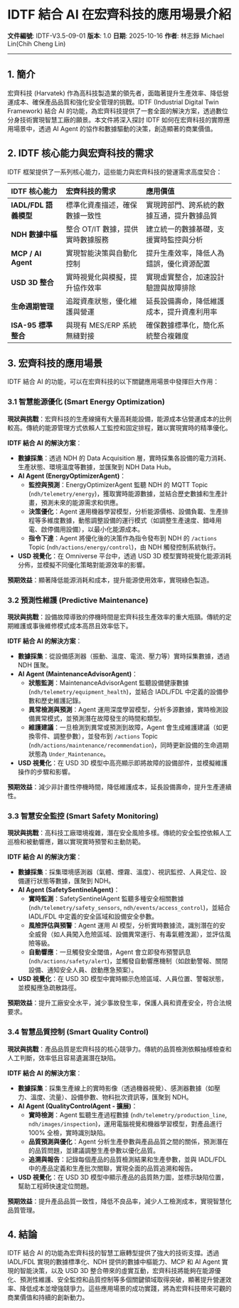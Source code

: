 # IDTF 結合 AI 在宏齊科技的應用場景介紹

**文件編號**: IDTF-V3.5-09-01
**版本**: 1.0
**日期**: 2025-10-16
**作者**: 林志錚 Michael Lin(Chih Cheng Lin)

---

## 1. 簡介

宏齊科技 (Harvatek) 作為高科技製造業的領先者，面臨著提升生產效率、降低營運成本、確保產品品質和強化安全管理的挑戰。IDTF (Industrial Digital Twin Framework) 結合 AI 的功能，為宏齊科技提供了一套全面的解決方案，透過數位分身技術實現智慧工廠的願景。本文件將深入探討 IDTF 如何在宏齊科技的實際應用場景中，透過 AI Agent 的協作和數據驅動的決策，創造顯著的商業價值。

## 2. IDTF 核心能力與宏齊科技的需求

IDTF 框架提供了一系列核心能力，這些能力與宏齊科技的營運需求高度契合：

| IDTF 核心能力           | 宏齊科技的需求                               | 應用價值                                     |
| :---------------------- | :------------------------------------------- | :------------------------------------------- |
| **IADL/FDL 語義模型**   | 標準化資產描述，確保數據一致性               | 實現跨部門、跨系統的數據互通，提升數據品質   |
| **NDH 數據中樞**        | 整合 OT/IT 數據，提供實時數據服務            | 建立統一的數據基礎，支援實時監控與分析       |
| **MCP / AI Agent**      | 實現智能決策與自動化控制                     | 提升生產效率，降低人為錯誤，優化資源配置     |
| **USD 3D 整合**         | 實時視覺化與模擬，提升協作效率               | 實現虛實整合，加速設計驗證與故障排除         |
| **生命週期管理**        | 追蹤資產狀態，優化維護與營運                 | 延長設備壽命，降低維護成本，提升資產利用率   |
| **ISA-95 標準整合**     | 與現有 MES/ERP 系統無縫對接                  | 確保數據標準化，簡化系統整合複雜度           |

## 3. 宏齊科技的應用場景

IDTF 結合 AI 的功能，可以在宏齊科技的以下關鍵應用場景中發揮巨大作用：

### 3.1 智慧能源優化 (Smart Energy Optimization)

**現狀與挑戰**：宏齊科技的生產線擁有大量高耗能設備，能源成本佔營運成本的比例較高。傳統的能源管理方式依賴人工監控和固定排程，難以實現實時的精準優化。

**IDTF 結合 AI 的解決方案**：

*   **數據採集**：透過 NDH 的 Data Acquisition 層，實時採集各設備的電力消耗、生產狀態、環境溫度等數據，並匯聚到 NDH Data Hub。
*   **AI Agent (EnergyOptimizerAgent)**：
    *   **監控與預測**：EnergyOptimizerAgent 監聽 NDH 的 MQTT Topic (`ndh/telemetry/energy`)，獲取實時能源數據，並結合歷史數據和生產計畫，預測未來的能源需求和供應。
    *   **決策優化**：Agent 運用機器學習模型，分析能源價格、設備負載、生產排程等多維度數據，動態調整設備的運行模式（如調整生產速度、錯峰用電、啟停備用設備），以最小化能源成本。
    *   **指令下達**：Agent 將優化後的決策作為指令發布到 NDH 的 `/actions` Topic (`ndh/actions/energy/control`)，由 NDH 觸發控制系統執行。
*   **USD 視覺化**：在 Omniverse 平台中，透過 USD 3D 模型實時視覺化能源消耗分佈，並模擬不同優化策略對能源效率的影響。

**預期效益**：顯著降低能源消耗和成本，提升能源使用效率，實現綠色製造。

### 3.2 預測性維護 (Predictive Maintenance)

**現狀與挑戰**：設備故障導致的停機時間是宏齊科技生產效率的重大瓶頸。傳統的定期維護或事後維修模式成本高昂且效率低下。

**IDTF 結合 AI 的解決方案**：

*   **數據採集**：從設備感測器（振動、溫度、電流、壓力等）實時採集數據，透過 NDH 匯聚。
*   **AI Agent (MaintenanceAdvisorAgent)**：
    *   **狀態監測**：MaintenanceAdvisorAgent 監聽設備健康數據 (`ndh/telemetry/equipment_health`)，並結合 IADL/FDL 中定義的設備參數和歷史維護記錄。
    *   **異常檢測與預測**：Agent 運用深度學習模型，分析多源數據，實時檢測設備異常模式，並預測潛在故障發生的時間和類型。
    *   **維護建議**：一旦檢測到異常或預測到故障，Agent 會生成維護建議（如更換零件、調整參數），並發布到 `/actions` Topic (`ndh/actions/maintenance/recommendation`)，同時更新設備的生命週期狀態為 `Under_Maintenance`。
*   **USD 視覺化**：在 USD 3D 模型中高亮顯示即將故障的設備部件，並模擬維護操作的步驟和影響。

**預期效益**：減少非計畫性停機時間，降低維護成本，延長設備壽命，提升生產連續性。

### 3.3 智慧安全監控 (Smart Safety Monitoring)

**現狀與挑戰**：高科技工廠環境複雜，潛在安全風險多樣。傳統的安全監控依賴人工巡檢和被動響應，難以實現實時預警和主動防範。

**IDTF 結合 AI 的解決方案**：

*   **數據採集**：採集環境感測器（氣體、煙霧、溫度）、視訊監控、人員定位、設備運行狀態等數據，匯聚到 NDH。
*   **AI Agent (SafetySentinelAgent)**：
    *   **實時監測**：SafetySentinelAgent 監聽多種安全相關數據 (`ndh/telemetry/safety_sensors`, `ndh/events/access_control`)，並結合 IADL/FDL 中定義的安全區域和設備安全參數。
    *   **風險評估與預警**：Agent 運用 AI 模型，分析實時數據流，識別潛在的安全威脅（如人員闖入危險區域、設備異常運行、有毒氣體洩漏），並評估風險等級。
    *   **自動響應**：一旦觸發安全閾值，Agent 會立即發布預警訊息 (`ndh/actions/safety/alert`)，並觸發自動響應機制（如啟動警報、關閉設備、通知安全人員、啟動應急預案）。
*   **USD 視覺化**：在 USD 3D 模型中實時顯示危險區域、人員位置、警報狀態，並模擬應急疏散路徑。

**預期效益**：提升工廠安全水平，減少事故發生率，保護人員和資產安全，符合法規要求。

### 3.4 智慧品質控制 (Smart Quality Control)

**現狀與挑戰**：產品品質是宏齊科技的核心競爭力。傳統的品質檢測依賴抽樣檢查和人工判斷，效率低且容易遺漏潛在缺陷。

**IDTF 結合 AI 的解決方案**：

*   **數據採集**：採集生產線上的實時影像（透過機器視覺）、感測器數據（如壓力、溫度、流量）、設備參數、物料批次資訊等，匯聚到 NDH。
*   **AI Agent (QualityControlAgent - 擴展)**：
    *   **實時檢測**：Agent 監聽生產過程數據 (`ndh/telemetry/production_line`, `ndh/images/inspection`)，運用電腦視覺和機器學習模型，對產品進行 100% 全檢，實時識別缺陷。
    *   **品質預測與優化**：Agent 分析生產參數與產品品質之間的關係，預測潛在的品質問題，並建議調整生產參數以優化品質。
    *   **追溯與報告**：記錄每個產品的品質檢測結果和生產參數，並與 IADL/FDL 中的產品定義和生產批次關聯，實現全面的品質追溯和報告。
*   **USD 視覺化**：在 USD 3D 模型中顯示產品的品質熱力圖，並標示缺陷位置，幫助工程師快速定位問題。

**預期效益**：提升產品品質一致性，降低不良品率，減少人工檢測成本，實現智慧化品質管理。

## 4. 結論

IDTF 結合 AI 的功能為宏齊科技的智慧工廠轉型提供了強大的技術支撐。透過 IADL/FDL 實現的數據標準化、NDH 提供的數據中樞能力、MCP 和 AI Agent 實現的智能決策，以及 USD 3D 整合帶來的虛實互動，宏齊科技將能夠在能源優化、預測性維護、安全監控和品質控制等多個關鍵領域取得突破，顯著提升營運效率、降低成本並增強競爭力。這些應用場景的成功實踐，將為宏齊科技帶來可觀的商業價值和持續的創新動力。
